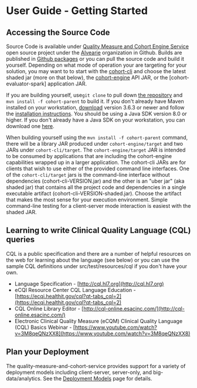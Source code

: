 # User Guide - Getting Started

## Accessing the Source Code

Source Code is available under [Quality Measure and Cohort Engine Service](https://github.com/Alvearie/quality-measure-and-cohort-service/) open source project under the [Alvearie](https://github.com/Alvearie/) organization in Github. Builds are published in [Github packages](https://github.com/orgs/Alvearie/packages?repo_name=quality-measure-and-cohort-service) or you can pull the source code and build it yourself. Depending on what mode of operation your are targeting for your solution, you may want to to start with the [cohort-cli](https://github.com/Alvearie/quality-measure-and-cohort-service/packages/506888) and choose the latest shaded jar (more on that below), the [cohort-engine](https://github.com/Alvearie/quality-measure-and-cohort-service/packages/471313) API JAR, or the [cohort-evaluator-spark] application JAR.

If you are building yourself, use``git clone`` to pull down [the repository](https://github.com/Alvearie/quality-measure-and-cohort-service) and ``mvn install -f cohort-parent`` to build it. If you don't already have Maven installed on your workstation, [download](https://maven.apache.org/download.cgi) version 3.6.3 or newer and follow the [installation instructions](https://maven.apache.org/install.html). You should be using a Java SDK version 8.0 or higher. If you don't already have a Java SDK on your workstation, you can download one [here](https://adoptopenjdk.net/).

When building yourself using the ``mvn install -f cohort-parent`` command, there will be a library JAR produced under ``cohort-engine/target`` and two JARs under ``cohort-cli/target``. The ``cohort-engine/target`` JAR is intended to be consumed by applications that are including the cohort-engine capabilities wrapped up in a larger application. The cohort-cli JARs are for clients that wish to use either of the provided command line interfaces. One of the ``cohort-cli/target`` jars is the command-line interface without dependencies (cohort-cli-VERSION.jar) and the other is an "uber jar" (aka shaded jar) that contains all the project code and dependencies in a single executable artifact (cohort-cli-VERSION-shaded.jar). Choose the artifact that makes the most sense for your execution environment. Simple command-line testing for a client-server mode interaction is easiest with the shaded JAR.

## Learning to write Clinical Quality Language (CQL) queries

CQL is a public specification and there are a number of helpful resources on the web for learning about the language (see below) or you can use the sample CQL definitions under src/test/resources/cql if you don't have your own.

* Language Specification - [http://cql.hl7.org](http://cql.hl7.org)
* eCQI Resource Center CQL Language Education - [https://ecqi.healthit.gov/cql?qt-tabs_cql=2](https://ecqi.healthit.gov/cql?qt-tabs_cql=2)
* CQL Online Library Editor - [http://cql-online.esacinc.com/](http://cql-online.esacinc.com/)
* Electronic Clinical Quality Measure (eCQM) Clinical Quality Language (CQL) Basics Webinar -
[https://www.youtube.com/watch?v=3M8qeQNzXX8](https://www.youtube.com/watch?v=3M8qeQNzXX8)

## Plan your Deployment

The quality-measure-and-cohort-service provides support for a variety of deployment models including client-server, server-only, and big-data/analytics. See the [Deployment Models](user-guide/deployment-models.md) page for details.
